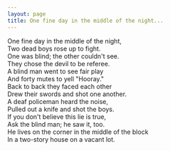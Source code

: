 ```yaml
---
layout: page
title: One fine day in the middle of the night...
---
```


One fine day in the middle of the night,<br>
Two dead boys rose up to fight.<br>
One was blind; the other couldn't see.<br>
They chose the devil to be referee.<br>
A blind man went to see fair play<br>
And forty mutes to yell "Hooray."<br>
Back to back they faced each other<br>
Drew their swords and shot one another.<br>
A deaf policeman heard the noise,<br>
Pulled out a knife and shot the boys.<br>
If you don't believe this lie is true,<br>
Ask the blind man; he saw it, too.<br>
He lives on the corner in the middle of the block<br>
In a two-story house on a vacant lot. 
